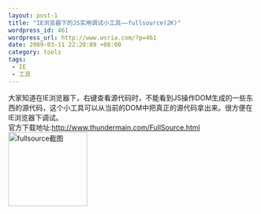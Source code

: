 ```yaml
--- 
layout: post-1
title: "IE浏览器下的JS实用调试小工具——fullsource(2K)"
wordpress_id: 461
wordpress_url: http://www.wsria.com/?p=461
date: 2009-03-11 22:20:09 +08:00
category: tools
tags: 
 - IE
 - 工具
---
```

<div>大家知道在IE浏览器下，右键查看源代码时，不能看到JS操作DOM生成的一些东西的源代码，这个小工具可以从当前的DOM中把真正的源代码拿出来。很方便在IE浏览器下调试。</div>
<div>官方下载地址:<a href="http://www.thundermain.com/FullSource.html" target="_blank">http://www.thundermain.com/FullSource.html</a></div>
<div>

<img title="fullsource截图" src="http://www.thundermain.com/MenuExt.png" alt="fullsource截图" width="160" height="150" />

</div>
